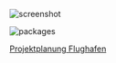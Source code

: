 ![screenshot](https://raw.githubusercontent.com/sstreichan/ProjektFlughafen/main/%23Docs/Screenshot.png)

![packages](https://raw.githubusercontent.com/sstreichan/ProjektFlughafen/main/%23Docs/packages.jpg)

[Projektplanung Flughafen](https://vionaonline-my.sharepoint.com/:x:/r/personal/ssreichan_viona_rocks/Documents/Projektplanung-Flughafen.xlsx?d=w22301267045b4cdfad33cff48f0a7f06&csf=1&web=1&e=d1i2mn)
